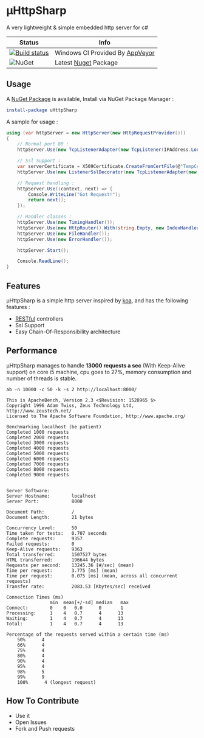 ﻿# µHttpSharp

A very lightweight & simple embedded http server for c#

Status | Info
------ | --------
[![Build status](https://ci.appveyor.com/api/projects/status/gqwprtv98rcaykqo?svg=true)](https://ci.appveyor.com/project/jcaillon/uhttpsharp) | Windows CI Provided By [AppVeyor][]
![NuGet](https://img.shields.io/nuget/v/Noyacode.uHttpSharp.svg) | Latest [Nuget][] Package

[AppVeyor]:http://www.appveyor.com/
[Nuget]:https://www.nuget.org/packages/Noyacode.uHttpSharp/

## Usage

A [NuGet Package](https://www.nuget.org/packages/Noyacode.uHttpSharp/ "Go to µHttpSharp NuGet Package page")  is available, Install via NuGet Package Manager :

```ps1
install-package uHttpSharp
```

A sample for usage :

```cs
using (var httpServer = new HttpServer(new HttpRequestProvider()))
{
    // Normal port 80 :
    httpServer.Use(new TcpListenerAdapter(new TcpListener(IPAddress.Loopback, 80)));

    // Ssl Support :
    var serverCertificate = X509Certificate.CreateFromCertFile(@"TempCert.cer");
    httpServer.Use(new ListenerSslDecorator(new TcpListenerAdapter(new TcpListener(IPAddress.Loopback, 443)), serverCertificate));

    // Request handling :
    httpServer.Use((context, next) => {
        Console.WriteLine("Got Request!");
        return next();
    });

    // Handler classes :
    httpServer.Use(new TimingHandler());
    httpServer.Use(new HttpRouter().With(string.Empty, new IndexHandler()).With("about", new AboutHandler()));
    httpServer.Use(new FileHandler());
    httpServer.Use(new ErrorHandler());

    httpServer.Start();

    Console.ReadLine();
}
```

## Features

µHttpSharp is a simple http server inspired by [koa](http://koajs.com), and has the following features :

* [RESTful](http://en.wikipedia.org/wiki/Representational_state_transfer) controllers
* Ssl Support
* Easy Chain-Of-Responsibility architecture


## Performance

µHttpSharp manages to handle **13000 requests a sec** (With Keep-Alive support) on core i5 machine, cpu goes to 27%, memory consumption and number of threads is stable.

```text
ab -n 10000 -c 50 -k -s 2 http://localhost:8000/

This is ApacheBench, Version 2.3 <$Revision: 1528965 $>
Copyright 1996 Adam Twiss, Zeus Technology Ltd, http://www.zeustech.net/
Licensed to The Apache Software Foundation, http://www.apache.org/

Benchmarking localhost (be patient)
Completed 1000 requests
Completed 2000 requests
Completed 3000 requests
Completed 4000 requests
Completed 5000 requests
Completed 6000 requests
Completed 7000 requests
Completed 8000 requests
Completed 9000 requests


Server Software:
Server Hostname:        localhost
Server Port:            8000

Document Path:          /
Document Length:        21 bytes

Concurrency Level:      50
Time taken for tests:   0.707 seconds
Complete requests:      9357
Failed requests:        0
Keep-Alive requests:    9363
Total transferred:      1507527 bytes
HTML transferred:       196644 bytes
Requests per second:    13245.36 [#/sec] (mean)
Time per request:       3.775 [ms] (mean)
Time per request:       0.075 [ms] (mean, across all concurrent requests)
Transfer rate:          2083.53 [Kbytes/sec] received

Connection Times (ms)
                min  mean[+/-sd] median   max
Connect:        0    0   0.0      0       1
Processing:     1    4   0.7      4      13
Waiting:        1    4   0.7      4      13
Total:          1    4   0.7      4      13

Percentage of the requests served within a certain time (ms)
    50%      4
    66%      4
    75%      4
    80%      4
    90%      4
    95%      4
    98%      5
    99%      9
    100%      4 (longest request)
```

## How To Contribute

* Use it
* Open Issues
* Fork and Push requests